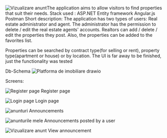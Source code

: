 ![Vizualizare anunt](https://github.com/user-attachments/assets/aec368a3-2790-417c-b1d2-600b26e2db28)The application aims to allow visitors to find properties that suit their needs.
Stack used :
ASP.NET
Entity framework
Angular.js
Postman
Short description:
The application has two types of users: Real estate administrator and agent. The administrator has the permission to delete / edit the real estate agents' accounts. Realtors can add / delete / edit the properties they post. Also, the properties can be added to the favorites list.

Properties can be searched by contract type(for selling or rent), property type(apartment or house) or by location.
The UI is far away to be finished, just the functionality was tested

Db-Schema
![Platforma de imobiliare drawio](https://github.com/user-attachments/assets/2357f67c-3137-4d5d-94bf-cae6a9750c7e)

Screens:

![Register page](https://github.com/user-attachments/assets/a7f272f5-0d26-42b8-a6e6-76cef7c098b1)
Register page

![Login page](https://github.com/user-attachments/assets/06ba1b03-00c1-4c9f-a2e7-aafa4cc11a3f)
Login page

![anunturi](https://github.com/user-attachments/assets/0dcc9728-afd6-44d5-9908-608c294e87fd)
Announcements

![anunturile mele](https://github.com/user-attachments/assets/3b177519-aa54-40ff-aeb6-ecb28d3faf7d)
Announcements posted by a user

![Vizualizare anunt](https://github.com/user-attachments/assets/505a86cb-496e-4e4d-afdb-59557be1f646)
View announcement

